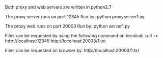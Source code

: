 Both proxy and web servers are written in python2.7

The proxy server runs on port 12345
Run by: python proxyserver1.py

The proxy web runs on port 20003
Run by: python server1.py

Files can be requested by using the following command on terminal:
curl -x http://localhost:12345 http://localhost:20003/1.txt

Files can be requested on browser by:
http://localhost:20003/1.txt

